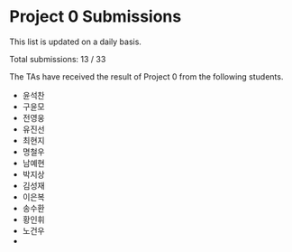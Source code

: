 # Project 0 Submissions

This list is updated on a daily basis.

Total submissions: 13 / 33

The TAs have received the result of Project 0 from the following students.

- 윤석찬
- 구윤모
- 전영웅
- 유진선
- 최현지
- 명철우
- 남예현
- 박지상
- 김성재
- 이은복
- 송수환
- 황인휘
- 노건우
- 
